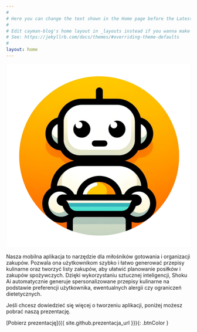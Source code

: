 ```yaml
---
#
# Here you can change the text shown in the Home page before the Latest Posts section.
#
# Edit cayman-blog's home layout in _layouts instead if you wanna make some changes
# See: https://jekyllrb.com/docs/themes/#overriding-theme-defaults
#
layout: home
---
```


<p align="center">
  <img src="/assets/images/appIconMini.png" alt="appIconMinis">
</p>

Nasza mobilna aplikacja to narzędzie dla miłośników gotowania i organizacji zakupów. Pozwala ona użytkownikom szybko i łatwo generować przepisy kulinarne oraz tworzyć listy zakupów, aby ułatwić planowanie posiłków i zakupów spożywczych. Dzięki wykorzystaniu sztucznej inteligencji, Shoku Ai automatycznie generuje spersonalizowane przepisy kulinarne na podstawie preferencji użytkownika, ewentualnych alergii czy ograniczeń dietetycznych.


Jeśli chcesz dowiedzieć się więcej o tworzeniu aplikacji, poniżej możesz pobrać naszą prezentację.

[Pobierz prezentację]({{ site.github.prezentacja_url }}){: .btnColor }